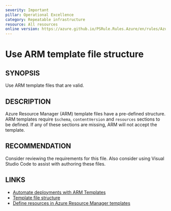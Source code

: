 ```yaml
---
severity: Important
pillar: Operational Excellence
category: Repeatable infrastructure
resource: All resources
online version: https://azure.github.io/PSRule.Rules.Azure/en/rules/Azure.Template.TemplateFile/
---
```


# Use ARM template file structure

## SYNOPSIS

Use ARM template files that are valid.

## DESCRIPTION

Azure Resource Manager (ARM) template files have a pre-defined structure.
ARM templates require `$schema`, `contentVersion` and `resources` sections to be defined.
If any of these sections are missing, ARM will not accept the template.

## RECOMMENDATION

Consider reviewing the requirements for this file.
Also consider using Visual Studio Code to assist with authoring these files.

## LINKS

- [Automate deployments with ARM Templates](https://learn.microsoft.com/azure/architecture/framework/devops/automation-infrastructure#automate-deployments-with-arm-templates)
- [Template file structure](https://docs.microsoft.com/azure/azure-resource-manager/templates/template-syntax)
- [Define resources in Azure Resource Manager templates](https://docs.microsoft.com/azure/templates/)
